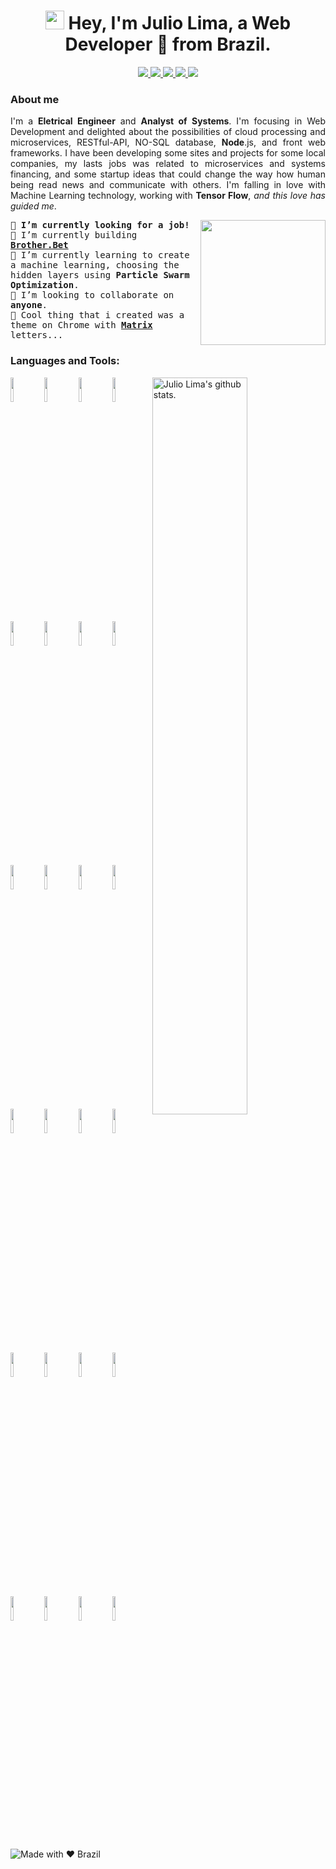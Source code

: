 <h1 align="center">
  <img src="https://emojis.slackmojis.com/emojis/images/1531849430/4246/blob-sunglasses.gif?1531849430" width="30"/> 
  Hey, I'm Julio Lima, a Web Developer 🚀 from Brazil.
</h1>
<p align="center">
  <a href="mailto:juliocflima@gmail.com">
    <img src="https://img.shields.io/badge/e‑mail-D14836.svg?style=for-the-badge&logo=GMail&logoColor=white"/>
  </a>
  <a href="https://instagram.com/julio.flima">
    <img src="https://img.shields.io/badge/instagram-E4405F.svg?style=for-the-badge&logo=instagram&logoColor=white"/>
  </a>
  <a href="https://www.linkedin.com/in/julioflima">
    <img src="https://img.shields.io/badge/linkedin-0077B5.svg?style=for-the-badge&logo=linkedin&logoColor=white"/>  
  </a>
  <a href="https://t.me/julioflima/">
    <img src="https://img.shields.io/badge/-Telegram-1ca0f1?style=for-the-badge&Color=1ca0f1&logo=telegram&logoColor=white"/>
  </a>
  <a href="https://api.whatsapp.com/send?phone=5585998614541&text=Hello%20Web%20Developer!">
    <img src="https://img.shields.io/badge/-WhatsApp-01e675?style=for-the-badge&Color=01e675&logo=whatsapp&logoColor=white"/>
  </a>
</p>

### About me
<p style='text-align: justify' >
  I'm a <strong>Eletrical Engineer</strong> and <strong>Analyst of Systems</strong>. I'm focusing in Web Development and delighted about the possibilities of cloud processing and microservices, RESTful-API, NO-SQL database, <strong>Node</strong>.js, and front web frameworks. I have been developing some sites and projects for some local companies, my lasts jobs was related to microservices and systems financing, and some startup ideas that could change the way how human being read news and communicate with others.
  I'm falling in love with Machine Learning technology, working with <strong>Tensor Flow</strong>, <i>and this love has guided me</i>.
</p>

<a href="https://samujjwaal.tech/"><img src="https://d3sujgifhk94se.cloudfront.net/wp-content/uploads/2019/09/18085910/Monkey_Kid_Coding.gif" align="right" height="200" /></a>

<p align="left"> <samp>
🔭 <strong>I’m currently looking for a job!</strong><br>
🎁 I’m currently building <strong><a href="https://github.com/juloko/brother.bet">Brother.Bet</a></strong><br>
🌱 I’m currently learning to create a machine learning, choosing the hidden layers using <strong>Particle Swarm Optimization</strong>.<br>
👯 I’m looking to collaborate on <strong>anyone</strong>.<br>
💬 Cool thing that i created was a theme on Chrome with  <strong><a href="https://github.com/juloko/matrix-effect">Matrix</a></strong> letters...<br>
</p>

### Languages and Tools:

<p>
  <!-- Your github readme stats: https://github.com/anuraghazra/github-readme-stats -->
  <span>
    <img width="55%" align="right" alt="Julio Lima's github stats." 
         src="https://github-readme-stats.vercel.app/api?username=juloko&show_icons=true&hide_border=true" />
  </span>
  <!-- You can use this sites to get logos: https://www.vectorlogo.zone or https://simpleicons.org/ -->
  <span>
    <img width="10%" src="https://www.vectorlogo.zone/logos/javascript/javascript-ar21.svg">
    <img width="10%" src="https://www.vectorlogo.zone/logos/w3_html5/w3_html5-ar21.svg">
    <img width="10%" src="https://www.vectorlogo.zone/logos/netlifyapp_watercss/netlifyapp_watercss-ar21.svg">
    <img width="10%" src="https://www.vectorlogo.zone/logos/dotnet/dotnet-ar21.svg">
    <br />
    <img width="10%" src="https://www.vectorlogo.zone/logos/nodejs/nodejs-ar21.svg">
    <img width="10%" src="https://www.vectorlogo.zone/logos/expressjs/expressjs-ar21.svg">
    <img width="10%" src="https://www.vectorlogo.zone/logos/reactjs/reactjs-ar21.svg">
    <img width="10%" src="https://www.vectorlogo.zone/logos/microsoft_vb/microsoft_vb-ar21.svg">
    <br />
    <img width="10%" src="https://www.vectorlogo.zone/logos/tensorflow/tensorflow-ar21.svg">
    <img width="10%" src="https://www.vectorlogo.zone/logos/firebase/firebase-ar21.svg">
    <img width="10%" src="https://www.vectorlogo.zone/logos/google_cloud/google_cloud-ar21.svg">
    <img width="10%" src="https://www.vectorlogo.zone/logos/algorithmia/algorithmia-ar21.svg">
    <br />
    <img width="10%" src="https://www.vectorlogo.zone/logos/js_webpack/js_webpack-ar21.svg">
    <img width="10%" src="https://www.vectorlogo.zone/logos/getbootstrap/getbootstrap-ar21.svg">
    <img width="10%" src="https://www.vectorlogo.zone/logos/sqlite/sqlite-ar21.svg">
    <img width="10%" src="https://www.vectorlogo.zone/logos/heroku/heroku-ar21.svg">
    <br />
    <img width="10%" src="https://www.vectorlogo.zone/logos/git-scm/git-scm-ar21.svg">
    <img width="10%" src="https://www.vectorlogo.zone/logos/gnu_bash/gnu_bash-ar21.svg">
    <img width="10%" src="https://www.vectorlogo.zone/logos/linux/linux-ar21.svg">
    <img width="10%" src="https://www.vectorlogo.zone/logos/inkscape/inkscape-ar21.svg">
    <br />
    <img width="10%" src="https://www.vectorlogo.zone/logos/axios/axios-ar21.svg">
    <img width="10%" src="https://www.vectorlogo.zone/logos/yarnpkg/yarnpkg-ar21.svg">
    <img width="10%" src="https://www.vectorlogo.zone/logos/eslint/eslint-ar21.svg">
    <img width="10%" src="https://www.vectorlogo.zone/logos/inkscape/inkscape-ar21.svg">
    <br />
  </span>

</p>


![Made with ❤ Brazil](https://madewithlove.now.sh/br?colorA=%23f3ec30&colorB=%2338dc79&template=for-the-badge)
